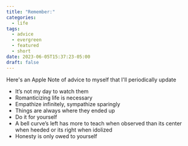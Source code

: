 ```yaml
---
title: "Remember:"
categories:
  - life
tags:
  - advice
  - evergreen
  - featured
  - short
date: 2023-06-05T15:37:23-05:00
draft: false
---
```


Here's an Apple Note of advice to myself that I'll periodically update

- It’s not my day to watch them
- Romanticizing life is necessary
- Empathize infinitely, sympathize sparingly
- Things are always where they ended up
- Do it for yourself
- A bell curve’s left has more to teach when observed than its center when heeded or its right when idolized
- Honesty is only owed to yourself
